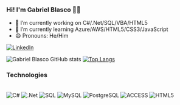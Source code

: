 ### Hi! I'm Gabriel Blasco 👋🏼

- 🔭 I’m currently working on C#/.Net/SQL/VBA/HTML5
- 🌱 I’m currently learning Azure/AWS/HTML5/CSS3/JavaScript
- 😄 Pronouns: He/Him

[![LinkedIn](https://img.shields.io/badge/LinkedIn-0077B5?style=for-the-badge&logo=linkedin&logoColor=white)](https://www.linkedin.com/in/gabriel-blasco-715994229/)

![Gabriel Blasco GitHub stats](https://github-readme-stats.vercel.app/api?username=gabrielblasco&show_icons=true&theme=dracula) [![Top Langs](https://github-readme-stats.vercel.app/api/top-langs/?username=gabrielblasco)](https://github.com/gabrielblasco/github-readme-stats)

### Technologies

<div style="display: inline_block"></br>
  <img align="center" alt="C#" src="https://img.shields.io/badge/C%23-239120?style=for-the-badge&logo=c-sharp&logoColor=white" />
  <img align="center" alt=".Net" src="https://img.shields.io/badge/.NET-5C2D91?style=for-the-badge&logo=.net&logoColor=white" />
  <img align="center" alt="SQL" src="https://img.shields.io/badge/Microsoft_SQL_Server-CC2927?style=for-the-badge&logo=microsoft-sql-server&logoColor=white" />
  <img align="center" alt="MySQL" src="https://img.shields.io/badge/MySQL-00000F?style=for-the-badge&logo=mysql&logoColor=white" />
  <img align="center" alt="PostgreSQL" src="https://img.shields.io/badge/PostgreSQL-316192?style=for-the-badge&logo=postgresql&logoColor=white" />
  <img align="center" alt="ACCESS" src="https://img.shields.io/badge/Microsoft_Access-A4373A?style=for-the-badge&logo=microsoft-access&logoColor=white" />
  <img align="center" alt="HTML5" src="https://img.shields.io/badge/HTML5-E34F26?style=for-the-badge&logo=html5&logoColor=white" />
</div>
